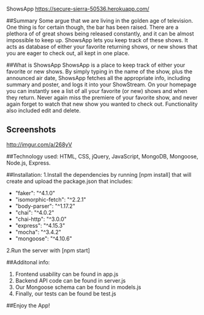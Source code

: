 ShowsApp
https://secure-sierra-50536.herokuapp.com/

##Summary
Some argue that we are living in the golden age of television. One thing is for certain though, the bar has been raised. There are a 
plethora of of great shows being released constantly, and it can be almost impossible to keep up. ShowsApp lets you keep track of these
shows. It acts as database of either your favorite returning shows, or new shows that you are eager to check out, all kept in one place.

##What is ShowsApp
ShowsApp is a place to keep track of either your favorite or new shows. By simply typing in the name of the show, plus the announced air
date, ShowsApp fetches all the appropriate info, including summary and poster, and logs it into your ShowStream. On your homepage you can
instantly see a list of all your favorite (or new) shows and when they return. Never again miss the premiere of your favorite show, and 
never again forget to watch that new show you wanted to check out. Functionality also included edit and delete. 

## Screenshots
http://imgur.com/a/268yV

##Technology used:
 HTML, CSS, jQuery, JavaScript, MongoDB, Mongoose, Node.js, Express.

##Installation: 
1.Install the dependencies by running [npm install] that will create and upload the package.json that includes:
   * "faker": "^4.1.0"
   * "isomorphic-fetch": "^2.2.1"
   * "body-parser": "^1.17.2"
   *  "chai": "^4.0.2"
   * "chai-http": "^3.0.0"
   * "express": "^4.15.3"
   * "mocha": "^3.4.2"
   * "mongoose": "^4.10.6"

2.Run the server with [npm start]

##Additonal info:
1. Frontend usability can be found in app.js
2. Backend API code can be found in server.js
3. Our Mongoose schema can be found in models.js
4. Finally, our tests can be found be test.js

##Enjoy the App!
